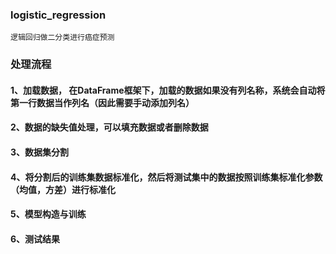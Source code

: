 ### logistic_regression
    逻辑回归做二分类进行癌症预测
### 处理流程
#### 1、加载数据， 在DataFrame框架下，加载的数据如果没有列名称，系统会自动将第一行数据当作列名（因此需要手动添加列名）
#### 2、数据的缺失值处理，可以填充数据或者删除数据
#### 3、数据集分割
#### 4、将分割后的训练集数据标准化，然后将测试集中的数据按照训练集标准化参数（均值，方差）进行标准化
#### 5、模型构造与训练
#### 6、测试结果
